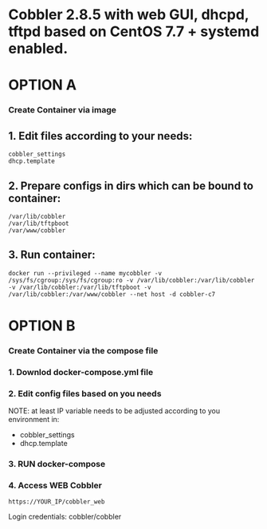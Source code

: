 # Cobbler 2.8.5 with web GUI, dhcpd, tftpd based on CentOS 7.7 + systemd enabled.


# OPTION A
### Create Container via image 
## 1. Edit files according to your needs:
```
cobbler_settings
dhcp.template
```
## 2. Prepare configs in dirs which can be bound to container:
```
/var/lib/cobbler
/var/lib/tftpboot
/var/www/cobbler
```

## 3. Run container:
```
docker run --privileged --name mycobbler -v /sys/fs/cgroup:/sys/fs/cgroup:ro -v /var/lib/cobbler:/var/lib/cobbler -v /var/lib/cobbler:/var/lib/tftpboot -v /var/lib/cobbler:/var/www/cobbler --net host -d cobbler-c7
```



# OPTION B
### Create Container via the compose file

### 1. Downlod docker-compose.yml file

### 2. Edit config files based on you needs 
NOTE: at least IP variable needs to be adjusted according to you environment in:
- cobbler_settings
- dhcp.template

### 3. RUN docker-compose

### 4. Access WEB Cobbler
```
https://YOUR_IP/cobbler_web
```
Login credentials: cobbler/cobbler
